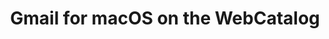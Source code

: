 ---
name: Gmail
category: Productivity
mailtoHandler: 'https://mail.google.com/mail/?extsrc=mailto&url=%s'
title: Gmail for macOS on the WebCatalog
key: gmail
fullUrl: 'https://gmail.com'
hostname: gmail.com

---